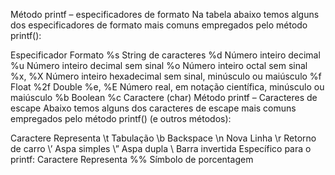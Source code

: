 Método printf – especificadores de formato
Na tabela abaixo temos alguns dos especificadores de formato mais comuns empregados pelo método printf():

Especificador	Formato
%s	String de caracteres
%d	Número inteiro decimal
%u	Número inteiro decimal sem sinal
%o	Número inteiro octal sem sinal
%x, %X	Número inteiro hexadecimal sem sinal, minúsculo ou maiúsculo
%f	Float
%2f	Double
%e, %E	Número real, em notação científica, minúsculo ou maiúsculo
%b	Boolean
%c	Caractere (char)
Método printf – Caracteres de escape
Abaixo temos alguns dos caracteres de escape mais comuns empregados pelo método printf() (e outros métodos):

Caractere	Representa
\t	Tabulação
\b	Backspace
\n	Nova Linha
\r	Retorno de carro
\’	Aspa simples
\”	Aspa dupla
\\	Barra invertida
Específico para o printf:
Caractere	Representa
%%	Símbolo de porcentagem